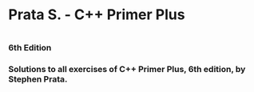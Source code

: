 <h1>Prata S. - C++ Primer Plus<h1>
<h3>6th Edition<h3>

Solutions to all exercises of C++ Primer Plus, 6th edition, by Stephen Prata.
